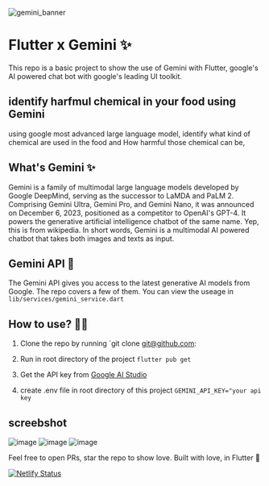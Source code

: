 
![gemini_banner](https://github.com/gopalkumr/Plant-Disease-Diagnosis-Flask/assets/91552766/57574202-6217-4ea4-bd88-b4c3dd73211b)


# Flutter x Gemini ✨
This repo is a basic project to show the use of Gemini with Flutter, google's AI powered chat bot with google's leading UI toolkit.

## identify harfmul chemical in your food using Gemini

using google most advanced large language model, identify what kind of chemical are used in the food and How harmful those chemical can be,


## What's Gemini ✨
Gemini is a family of multimodal large language models developed by Google DeepMind, serving as the successor to LaMDA and PaLM 2. Comprising Gemini Ultra, Gemini Pro, and Gemini Nano, it was announced on December 6, 2023, positioned as a competitor to OpenAI's GPT-4. It powers the generative artificial intelligence chatbot of the same name. Yep, this is from wikipedia. In short words, Gemini is a multimodal AI powered chatbot that takes both images and texts as input. 


## Gemini API 🚀
The Gemini API gives you access to the latest generative AI models from Google. The repo covers a few of them. You can view the useage in `lib/services/gemini_service.dart`


## How to use? 👨‍💻
1. Clone the repo by running `git clone git@github.com:

2. Run in root directory of the project `flutter pub get`

3. Get the API key from [Google AI Studio](https://aistudio.google.com/app/apikey)

4. create .env file in root directory of this project 
`GEMINI_API_KEY="your api key`


## screebshot



![image](https://github.com/gopalkumr/Plant-Disease-Diagnosis-Flask/assets/91552766/57574202-6217-4ea4-bd88-b4c3dd73211b)
![image](https://github.com/gopalkumr/Plant-Disease-Diagnosis-Flask/assets/91552766/1ffb04dc-39f5-4f84-baee-1d72b1fa5fa6)
![image](https://github.com/gopalkumr/Plant-Disease-Diagnosis-Flask/assets/91552766/5378e5ab-302d-43ae-8a44-df2e2231aaad)


Feel free to open PRs, star the repo to show love. 
Built with love, in Flutter 💙



[![Netlify Status](https://api.netlify.com/api/v1/badges/0e57c240-7e52-4eb1-af38-f0b8c77d4aa8/deploy-status)](https://app.netlify.com/sites/dapper-maamoul-80d9af/deploys)